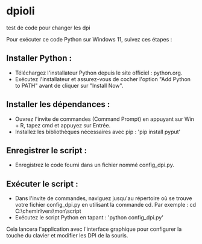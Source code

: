 # dpioli
test de code pour changer les dpi

Pour exécuter ce code Python sur Windows 11, suivez ces étapes :

## Installer Python :

- Téléchargez l'installateur Python depuis le site officiel : python.org.
- Exécutez l'installateur et assurez-vous de cocher l'option "Add Python to PATH" avant de cliquer sur "Install Now".

## Installer les dépendances :

- Ouvrez l'invite de commandes (Command Prompt) en appuyant sur Win + R, tapez cmd et appuyez sur Entrée.
- Installez les bibliothèques nécessaires avec pip : 'pip install pyput'

## Enregistrer le script :

- Enregistrez le code fourni dans un fichier nommé config_dpi.py.

## Exécuter le script :

- Dans l'invite de commandes, naviguez jusqu'au répertoire où se trouve votre fichier config_dpi.py en utilisant la commande cd. Par exemple : cd C:\chemin\vers\mon\script
- Exécutez le script Python en tapant : 'python config_dpi.py'

Cela lancera l'application avec l'interface graphique pour configurer la touche du clavier et modifier les DPI de la souris.